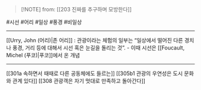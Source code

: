  > [!NOTE] from: [[203 진짜를 추구하며 모방한다]]

#시선 #어리 #일상 #풍경 #비일상  

--- 
[[Urry, John (어리)|존 어리]] : 관광이라는 체험의 일부는 “일상에서 떨어진 다른 경치나 풍경, 거리 등에 대해서 시선 혹은 눈길을 돌리는 것”.
    -   이때 시선은 [[Foucault, Michel (푸코)|푸코]]에서 온 개념

--- 
[[301a 속하면서 때때로 다른 공동체에도 들르는]]
[[305b1 관광의 우연성은 도시 문화와 관계 있다]]
[[308 관광객은 자기 멋대로 만족하고 돌아간다]]